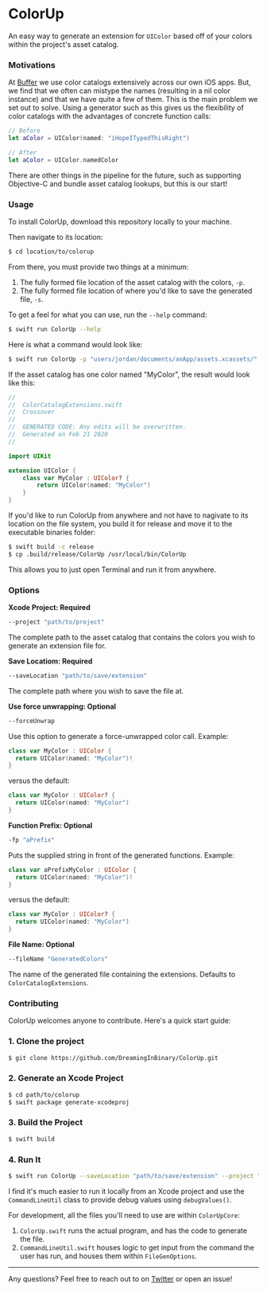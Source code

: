 # ColorUp
An easy way to generate an extension for `UIColor` based off of your colors within the project's asset catalog.

### Motivations
At [Buffer](https://www.buffer.com) we use color catalogs extensively across our own iOS apps. But, we find that we often can mistype the names (resulting in a nil color instance) and that we have quite a few of them. This is the main problem we set out to solve. Using a generator such as this gives us the flexibility of color catalogs with the advantages of concrete function calls:

```swift
// Before
let aColor = UIColor(named: "iHopeITypedThisRight")

// After
let aColor = UIColor.namedColor
```

There are other things in the pipeline for the future, such as supporting Objective-C and bundle asset catalog lookups, but this is our start!

### Usage
To install ColorUp, download this repository locally to your machine.

Then navigate to its location:
```bash
$ cd location/to/colorup
```
From there, you must provide two things at a minimum:

1. The fully formed file location of the asset catalog with the colors, `-p`.
2. The fully formed file location of where you'd like to save the generated file, `-s`.

To get a feel for what you can use, run the `--help` command:
```bash
$ swift run ColorUp --help
```
Here is what a command would look like:
```bash
$ swift run ColorUp -p "users/jordan/documents/anApp/assets.xcassets/" -s "users/jordan/documents/anApp/extensions/"
```

If the asset catalog has one color named "MyColor", the result would look like this:
```swift
//
//  ColorCatalogExtensions.swift
//  Crossover
//
//  GENERATED CODE: Any edits will be overwritten.
//  Generated on Feb 21 2020
//

import UIKit

extension UIColor {    
    class var MyColor : UIColor? {
        return UIColor(named: "MyColor")
    }
}
```

If you'd like to run ColorUp from anywhere and not have to nagivate to its location on the file system, you build it for release and move it to the executable binaries folder:
```bash
$ swift build -c release
$ cp .build/release/ColorUp /usr/local/bin/ColorUp
```

This allows you to just open Terminal and run it from anywhere.
### Options

**Xcode Project: Required**
```bash
--project "path/to/project"
```
The complete path to the asset catalog that contains the colors you wish to generate an extension file for.

**Save Locatiom: Required**
```bash
--saveLocation "path/to/save/extension"
```
The complete path where you wish to save the file at.

**Use force unwrapping: Optional**
```bash
--forceUnwrap
```
Use this option to generate a force-unwrapped color call.
Example:
```swift
class var MyColor : UIColor {
  return UIColor(named: "MyColor")!
}
```
versus the default:
```swift
class var MyColor : UIColor? {
  return UIColor(named: "MyColor")
}
```

**Function Prefix: Optional**
```bash
-fp "aPrefix"
```
Puts the supplied string in front of the generated functions. 
Example:
```swift
class var aPrefixMyColor : UIColor {
  return UIColor(named: "MyColor")!
}
```
versus the default:
```swift
class var MyColor : UIColor? {
  return UIColor(named: "MyColor")
}
```

**File Name: Optional**
```bash
--fileName "GeneratedColors"
```
The name of the generated file containing the extensions. Defaults to `ColorCatalogExtensions`. 

### Contributing
ColorUp welcomes anyone to contribute. Here's a quick start guide:

### 1. Clone the project
```bash
$ git clone https://github.com/DreamingInBinary/ColorUp.git
```

### 2. Generate an Xcode Project
```bash
$ cd path/to/colorup
$ swift package generate-xcodeproj
```

### 3. Build the Project
```bash
$ swift build 
```

### 4. Run It
```bash
$ swift run ColorUp --saveLocation "path/to/save/extension" --project "path/to/project"
```

I find it's much easier to run it locally from an Xcode project and use the `CommandLineUtil` class to provide debug values using `debugValues()`.

For development, all the files you'll need to use are within `ColorUpCore`:
1. `ColorUp.swift` runs the actual program, and has the code to generate the file.
2. `CommandLineUtil.swift` houses logic to get input from the command the user has run, and houses them within `FileGenOptions`.

<hr />

Any questions? Feel free to reach out to on [Twitter](https://www.twitter.com/jordanmorgan10) or open an issue!
